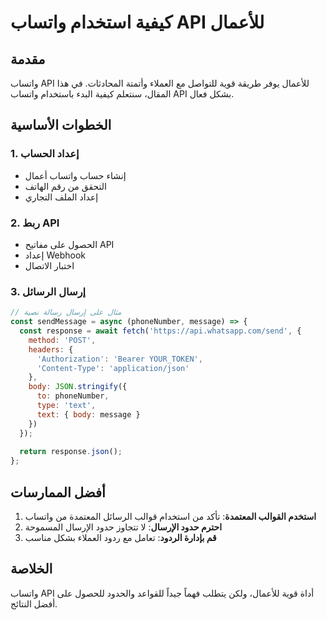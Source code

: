 # كيفية استخدام واتساب API للأعمال

## مقدمة
واتساب API للأعمال يوفر طريقة قوية للتواصل مع العملاء وأتمتة المحادثات. في هذا المقال، سنتعلم كيفية البدء باستخدام واتساب API بشكل فعال.

## الخطوات الأساسية

### 1. إعداد الحساب
- إنشاء حساب واتساب أعمال
- التحقق من رقم الهاتف
- إعداد الملف التجاري

### 2. ربط API
- الحصول على مفاتيح API
- إعداد Webhook
- اختبار الاتصال

### 3. إرسال الرسائل
```javascript
// مثال على إرسال رسالة نصية
const sendMessage = async (phoneNumber, message) => {
  const response = await fetch('https://api.whatsapp.com/send', {
    method: 'POST',
    headers: {
      'Authorization': 'Bearer YOUR_TOKEN',
      'Content-Type': 'application/json'
    },
    body: JSON.stringify({
      to: phoneNumber,
      type: 'text',
      text: { body: message }
    })
  });
  
  return response.json();
};
```

## أفضل الممارسات

1. **استخدم القوالب المعتمدة**: تأكد من استخدام قوالب الرسائل المعتمدة من واتساب
2. **احترم حدود الإرسال**: لا تتجاوز حدود الإرسال المسموحة
3. **قم بإدارة الردود**: تعامل مع ردود العملاء بشكل مناسب

## الخلاصة
واتساب API أداة قوية للأعمال، ولكن يتطلب فهماً جيداً للقواعد والحدود للحصول على أفضل النتائج.